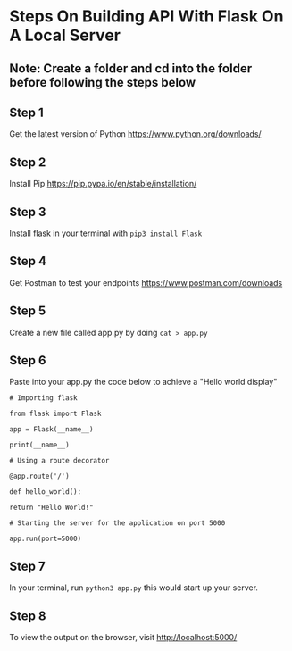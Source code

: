 # Steps On Building  API With Flask On A Local Server

## Note: Create a folder and cd into the folder before following the steps below

## Step 1

Get the latest version of Python <https://www.python.org/downloads/>

## Step 2

Install Pip <https://pip.pypa.io/en/stable/installation/>

## Step 3

Install flask in your terminal with `pip3 install Flask`

## Step 4

Get Postman to test your endpoints <https://www.postman.com/downloads>

## Step 5

Create a new file called app.py by doing `cat > app.py`

## Step 6

Paste into your app.py the code below to achieve a "Hello world display"

`# Importing flask`

`from flask import Flask`

`app = Flask(__name__)`

`print(__name__)`

`# Using a route decorator`

`@app.route('/')`

`def hello_world():`

    return "Hello World!"

`# Starting the server for the application on port 5000`

`app.run(port=5000)`

## Step 7

In your terminal, run `python3 app.py` this would start up your server.

## Step 8

To view the output on the browser, visit <http://localhost:5000/>
